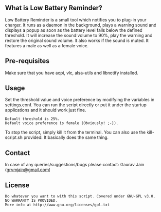 ## What is Low Battery Reminder? ##

Low Battery Reminder is a small tool which notifies you to plug-in your charger.
It runs as a daemon in the background,  plays a warning sound and displays a
popup as soon as the battery level falls below the defined threshold. It will
increase the sound volume to 90%, play the warning and restore the original
sound volume. It also works if the sound is muted. It features a male as well as
a female voice.

## Pre-requisites ##

Make sure that you have acpi, vlc, alsa-utils and libnotify installed.

## Usage ##

Set the threshold value and voice preference by modifying the variables
in settings.conf. You can run the script directly or put it under the startup
applications and it should work just fine.
    
    Default threshold is 25%.
    Default voice preference is female (Obviously! ;-)).

To stop the script, simply kill it from the terminal. You can also use the
kill-script.sh provided. It basically does the same thing.

## Contact ##

In case of any queries/suggestions/bugs please contact:
Gaurav Jain (grvmjain@gmail.com)

## License ##

    Do whatever you want to with this script. Covered under GNU-GPL v3.0.
    NO WARRANTY IS PROVIDED.
    More info at http://www.gnu.org/licenses/gpl.txt

